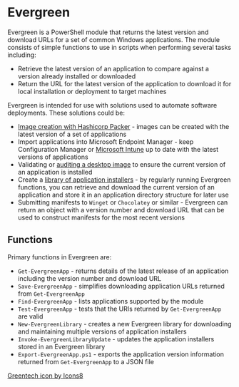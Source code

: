 # Evergreen

Evergreen is a PowerShell module that returns the latest version and download URLs for a set of common Windows applications. The module consists of simple functions to use in scripts when performing several tasks including:

* Retrieve the latest version of an application to compare against a version already installed or downloaded
* Return the URL for the latest version of the application to download it for local installation or deployment to target machines

Evergreen is intended for use with solutions used to automate software deployments. These solutions could be:

* [Image creation with Hashicorp Packer](https://github.com/aaronparker/packer) - images can be created with the latest version of a set of applications
* Import applications into Microsoft Endpoint Manager - keep Configuration Manager or [Microsoft Intune](https://github.com/aaronparker/packagefactory) up to date with the latest versions of applications
* Validating or [auditing a desktop image](https://github.com/aaronparker/w365) to ensure the current version of an application is installed
* Create a [library of application installers](https://github.com/aaronparker/apptracker) - by regularly running Evergreen functions, you can retrieve and download the current version of an application and store it in an application directory structure for later use
* Submitting manifests to `Winget` or `Chocolatey` or similar - Evergreen can return an object with a version number and download URL that can be used to construct manifests for the most recent versions

## Functions

Primary functions in Evergreen are:

* `Get-EvergreenApp` - returns details of the latest release of an application including the version number and download URL
* `Save-EvergreenApp` - simplifies downloading application URLs returned from `Get-EvergreenApp`
* `Find-EvergreenApp` - lists applications supported by the module
* `Test-EvergreenApp` - tests that the URIs returned by `Get-EvergreenApp` are valid
* `New-EvergreenLibrary` - creates a new Evergreen library for downloading and maintaining multiple versions of application installers
* `Invoke-EvergreenLibraryUpdate` - updates the application installers stored in an Evergreen library
* `Export-EvergreenApp.ps1` - exports the application version information returned from `Get-EvergreenApp` to a JSON file

[Greentech icon by Icons8](https://icons8.com/icon/BzV6L4Y7vPPZ/greentech)
